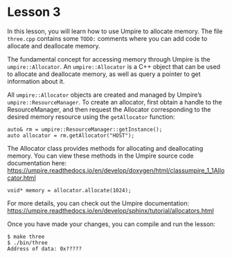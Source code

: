 # Lesson 3

In this lesson, you will learn how to use Umpire to allocate memory. The file
`three.cpp` contains some `TODO:` comments where you can add code to allocate and
deallocate memory.

The fundamental concept for accessing memory through Umpire is the
`umpire::Allocator`. An `umpire::Allocator` is a C++ object that can be used to
allocate and deallocate memory, as well as query a pointer to get
information about it.

All `umpire::Allocator` objects are created and managed by Umpire’s
`umpire::ResourceManager`. To create an allocator, first obtain a handle to the
ResourceManager, and then request the Allocator corresponding to the desired
memory resource using the `getAllocator` function:

```
auto& rm = umpire::ResourceManager::getInstance();
auto allocator = rm.getAllocator("HOST");
```

The Allocator class provides methods for allocating and deallocating memory. You
can view these methods in the Umpire source code documentation here:
https://umpire.readthedocs.io/en/develop/doxygen/html/classumpire_1_1Allocator.html

```
void* memory = allocator.allocate(1024);
```

For more details, you can check out the Umpire documentation:
https://umpire.readthedocs.io/en/develop/sphinx/tutorial/allocators.html

Once you have made your changes, you can compile and run the lesson:

```
$ make three
$ ./bin/three
Address of data: 0x?????
```
